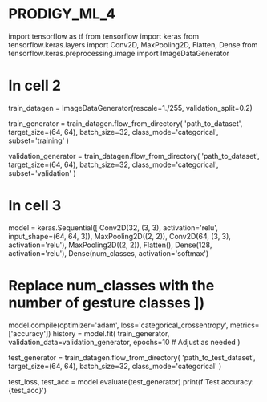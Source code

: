 # PRODIGY_ML_4
import tensorflow as tf from tensorflow import keras from tensorflow.keras.layers import Conv2D, MaxPooling2D, Flatten, Dense from tensorflow.keras.preprocessing.image import ImageDataGenerator
# In cell 2
train_datagen = ImageDataGenerator(rescale=1./255, validation_split=0.2)

train_generator = train_datagen.flow_from_directory( 'path_to_dataset', target_size=(64, 64), batch_size=32, class_mode='categorical', subset='training' )

validation_generator = train_datagen.flow_from_directory( 'path_to_dataset', target_size=(64, 64), batch_size=32, class_mode='categorical', subset='validation' )

# In cell 3

model = keras.Sequential([ Conv2D(32, (3, 3), activation='relu', input_shape=(64, 64, 3)), MaxPooling2D((2, 2)), Conv2D(64, (3, 3), activation='relu'), MaxPooling2D((2, 2)), Flatten(), Dense(128, activation='relu'), Dense(num_classes, activation='softmax') 

# Replace num_classes with the number of gesture classes ])
model.compile(optimizer='adam', loss='categorical_crossentropy', metrics=['accuracy'])
history = model.fit( train_generator, validation_data=validation_generator, epochs=10 # Adjust as needed )


test_generator = train_datagen.flow_from_directory( 'path_to_test_dataset', target_size=(64, 64), batch_size=32, class_mode='categorical' )

test_loss, test_acc = model.evaluate(test_generator) print(f'Test accuracy: {test_acc}')
